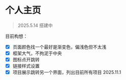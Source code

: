 # 个人主页
>2025.5.14 搭建中

目前构想：
- [x]  页面颜色找一个最好是渐变色，偏浅色但不太浅
- [x] 框架大气，不拘泥于中央
- [x] 图标点开跳转
- [x] 链接样式设置
- [x] 项目展示跳转另一个界面，列出目前所有项目
2025.11.1
